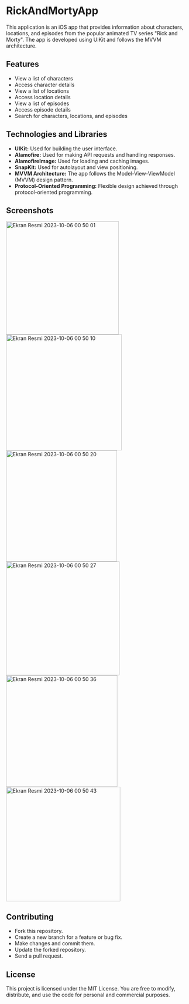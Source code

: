 # RickAndMortyApp
This application is an iOS app that provides information about characters, locations, and episodes from the popular animated TV series "Rick and Morty". The app is developed using UIKit and follows the MVVM architecture.

## Features

- View a list of characters
- Access character details
- View a list of locations
- Access location details
- View a list of episodes
- Access episode details
- Search for characters, locations, and episodes

## Technologies and Libraries

- **UIKit:** Used for building the user interface.
- **Alamofire:** Used for making API requests and handling responses.
- **AlamofireImage:** Used for loading and caching images.
- **SnapKit:** Used for autolayout and view positioning.
- **MVVM Architecture:** The app follows the Model-View-ViewModel (MVVM) design pattern.
- **Protocol-Oriented Programming:** Flexible design achieved through protocol-oriented programming.

## Screenshots
<img width="308" alt="Ekran Resmi 2023-10-06 00 50 01" src="https://github.com/abdulkerimcan/RickAndMortyApp/assets/79968953/b8144456-8e00-485a-a992-659087c0720a">
<img width="316" alt="Ekran Resmi 2023-10-06 00 50 10" src="https://github.com/abdulkerimcan/RickAndMortyApp/assets/79968953/24bd8f61-e58c-49ed-8cc9-6d25c63a63fb">
<img width="303" alt="Ekran Resmi 2023-10-06 00 50 20" src="https://github.com/abdulkerimcan/RickAndMortyApp/assets/79968953/a349c048-2192-4cc3-8a89-fbfaae9244dc">
<img width="310" alt="Ekran Resmi 2023-10-06 00 50 27" src="https://github.com/abdulkerimcan/RickAndMortyApp/assets/79968953/e110456f-71f2-491e-bca5-5fbce1434dce">
<img width="304" alt="Ekran Resmi 2023-10-06 00 50 36" src="https://github.com/abdulkerimcan/RickAndMortyApp/assets/79968953/4acf611d-1136-4e80-8599-29578a911caf">
<img width="312" alt="Ekran Resmi 2023-10-06 00 50 43" src="https://github.com/abdulkerimcan/RickAndMortyApp/assets/79968953/5a0682b5-96fa-450e-a73f-7f48af61750c">

## Contributing

- Fork this repository.
- Create a new branch for a feature or bug fix.
- Make changes and commit them.
- Update the forked repository.
- Send a pull request.



## License

This project is licensed under the MIT License. You are free to modify, distribute, and use the code for personal and commercial purposes.
